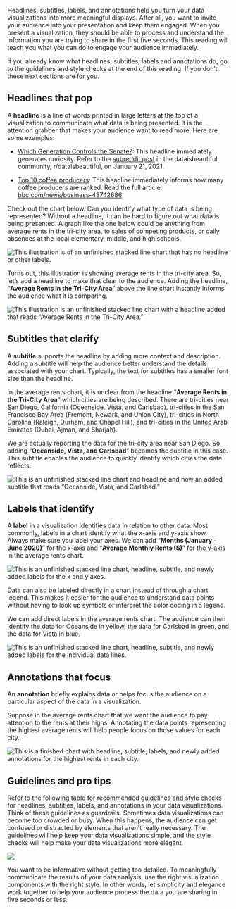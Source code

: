 
Headlines, subtitles, labels, and annotations help you turn your data visualizations into more meaningful displays. After all, you want to invite your audience into your presentation and keep them engaged. When you present a visualization, they should be able to process and understand the information you are trying to share in the first five seconds. This reading will teach you what you can do to engage your audience immediately. 

If you already know what headlines, subtitles, labels and annotations do, go to the guidelines and style checks at the end of this reading. If you don’t, these next sections are for you. 

## Headlines that pop

A **headline** is a line of words printed in large letters at the top of a visualization to communicate what data is being presented. It is the attention grabber that makes your audience want to read more. Here are some examples:

-   [Which Generation Controls the Senate?](https://i.redd.it/rw0vrjakuoc61.png "Which generation controls the senate?"): This headline immediately generates curiosity. Refer to the [subreddit post](https://www.reddit.com/r/dataisbeautiful/comments/l1yly6/oc_which_generation_controls_the_senate/ "subreddit post") in the dataisbeautiful community, r/dataisbeautiful, on January 21, 2021.
    

-   [Top 10 coffee producers](https://ichef.bbci.co.uk/news/976/cpsprodpb/65D8/production/_100827062_chart-globalcoffeeproduction-iskhe-nc.png "Top 10 coffee producers"): This headline immediately informs how many coffee producers are ranked. Read the full article: [bbc.com/news/business-43742686](https://www.bbc.com/news/business-43742686 "bbc.com/news/business-43742686").
    

Check out the chart below. Can you identify what type of data is being represented? Without a headline, it can be hard to figure out what data is being presented. A graph like the one below could be anything from average rents in the tri-city area, to sales of competing products, or daily absences at the local elementary, middle, and high schools. 

![ This illustration is of an unfinished stacked line chart that has no headline or other labels.](https://d3c33hcgiwev3.cloudfront.net/imageAssetProxy.v1/zu9qBFoIQBmvagRaCCAZTQ_932b75115a474428b32c50ea5c905eb4_Screen-Shot-2021-02-26-at-3.33.05-PM.png?expiry=1628812800000&hmac=oV_7snRHXMDc0KTmuKDvvENJFmRdjln6m5bidtnHNuw)

Turns out, this illustration is showing average rents in the tri-city area. So, let’s add a headline to make that clear to the audience. Adding the headline, “**Average Rents in the Tri-City Area**” above the line chart instantly informs the audience what it is comparing.

![This illustration is an unfinished stacked line chart with a headline added that reads “Average Rents in the Tri-City Area.”](https://d3c33hcgiwev3.cloudfront.net/imageAssetProxy.v1/RfxGzS5-SG68Rs0ufohu0w_fa4bf6deaa534606b2fb1f3ccf98baf5_Screen-Shot-2021-02-26-at-3.44.27-PM.png?expiry=1628812800000&hmac=BgX5AltIebAVxzaYWgU0IEN4t_Xie4ZmYc22Cse7iwg)

## Subtitles that clarify

A **subtitle** supports the headline by adding more context and description. Adding a subtitle will help the audience better understand the details associated with your chart. Typically, the text for subtitles has a smaller font size than the headline. 

In the average rents chart, it is unclear from the headline “**Average Rents in the Tri-City Area**” which cities are being described. There are tri-cities near San Diego, California (Oceanside, Vista, and Carlsbad), tri-cities in the San Francisco Bay Area (Fremont, Newark, and Union City), tri-cities in North Carolina (Raleigh, Durham, and Chapel Hill), and tri-cities in the United Arab Emirates (Dubai, Ajman, and Sharjah). 

We are actually reporting the data for the tri-city area near San Diego. So adding “**Oceanside, Vista, and Carlsbad**” becomes the subtitle in this case. This subtitle enables the audience to quickly identify which cities the data reflects.

![This is an unfinished stacked line chart and headline and now an added  subtitle that reads “Oceanside, Vista, and Carlsbad.”](https://d3c33hcgiwev3.cloudfront.net/imageAssetProxy.v1/zyTy8njIQQuk8vJ4yJEL6g_956f0070c2504191a48b8ee222e28ce2_Screen-Shot-2021-02-26-at-3.46.05-PM.png?expiry=1628812800000&hmac=JvIdXjYv0UDr6glrPT7Y7vSZrtyVEQ3_hZGOtvo-g5c)

## Labels that identify

A **label** in a visualization identifies data in relation to other data. Most commonly, labels in a chart identify what the x-axis and y-axis show. Always make sure you label your axes. We can add “**Months (January - June 2020)**” for the x-axis and “**Average Monthly Rents ($)**” for the y-axis in the average rents chart. 

![This is an unfinished stacked line chart, headline, subtitle, and newly added labels for the x and y axes.](https://d3c33hcgiwev3.cloudfront.net/imageAssetProxy.v1/4HxZw65dSbG8WcOuXXmx9w_ccfb490a108742319e49cea6dc49a6ee_Screen-Shot-2021-02-26-at-3.50.28-PM.png?expiry=1628812800000&hmac=PTzeW7bdvZCclWFgPJFrjc7WnBRWhkWTXNvmU0M-kK8)

Data can also be labeled directly in a chart instead of through a chart legend. This makes it easier for the audience to understand data points without having to look up symbols or interpret the color coding in a legend. 

We can add direct labels in the average rents chart. The audience can then identify the data for Oceanside in yellow, the data for Carlsbad in green, and the data for Vista in blue. 

![This is an unfinished stacked line chart, headline, subtitle, and newly added labels for the individual data lines.](https://d3c33hcgiwev3.cloudfront.net/imageAssetProxy.v1/XVOX-a6LQbKTl_muizGy0g_31efd8df7735426c881ae8c6e2324e55_Screen-Shot-2021-02-26-at-3.56.11-PM.png?expiry=1628812800000&hmac=OGIxZZlq_05K_ybH9bPJVpZjer3Zlr02jrZq7hCMm2A)

## Annotations that focus

An **annotation** briefly explains data or helps focus the audience on a particular aspect of the data in a visualization. 

Suppose in the average rents chart that we want the audience to pay attention to the rents at their highs. Annotating the data points representing the highest average rents will help people focus on those values for each city.

![This is a finished chart with headline, subtitle, labels, and newly added annotations for the highest rents in each city.](https://d3c33hcgiwev3.cloudfront.net/imageAssetProxy.v1/ZeR9MSknSdGkfTEpJwnRlg_32364aeca0dc447ba6cd86ee92196a4d_Screen-Shot-2021-02-26-at-4.00.53-PM.png?expiry=1628812800000&hmac=G4F2m4fqJFfE5EY46Nt0_SNPTTh47AUqgvuZz6QQfIA)

## Guidelines and pro tips

Refer to the following table for recommended guidelines and style checks for headlines, subtitles, labels, and annotations in your data visualizations. Think of these guidelines as guardrails. Sometimes data visualizations can become too crowded or busy. When this happens, the audience can get confused or distracted by elements that aren’t really necessary. The guidelines will help keep your data visualizations simple, and the style checks will help make your data visualizations more elegant.

![](https://i.imgur.com/HnLLak0.png)

You want to be informative without getting too detailed. To meaningfully communicate the results of your data analysis, use the right visualization components with the right style. In other words, let simplicity and elegance work together to help your audience process the data you are sharing in five seconds or less.